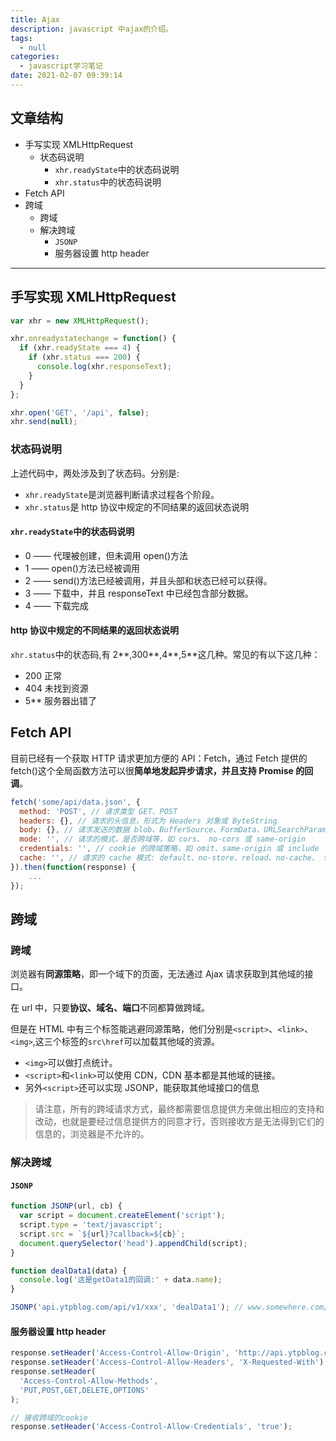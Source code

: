 ```yaml
---
title: Ajax
description: javascript 中ajax的介绍。
tags:
  - null
categories:
  - javascript学习笔记
date: 2021-02-07 09:39:14
---
```


## 文章结构

- 手写实现 XMLHttpRequest
  - 状态码说明
    - `xhr.readyState`中的状态码说明
    - `xhr.status`中的状态码说明
- Fetch API
- 跨域
  - 跨域
  - 解决跨域
    - `JSONP`
    - 服务器设置 http header

---

## 手写实现 XMLHttpRequest

```javascript
var xhr = new XMLHttpRequest();

xhr.onreadystatechange = function() {
  if (xhr.readyState === 4) {
    if (xhr.status === 200) {
      console.log(xhr.responseText);
    }
  }
};

xhr.open('GET', '/api', false);
xhr.send(null);
```

### 状态码说明

上述代码中，两处涉及到了状态码。分别是:

- `xhr.readyState`是浏览器判断请求过程各个阶段。
- `xhr.status`是 http 协议中规定的不同结果的返回状态说明

#### `xhr.readyState`中的状态码说明

- 0 —— 代理被创建，但未调用 open()方法
- 1 —— open()方法已经被调用
- 2 —— send()方法已经被调用，并且头部和状态已经可以获得。
- 3 —— 下载中，并且 responseText 中已经包含部分数据。
- 4 —— 下载完成

#### http 协议中规定的不同结果的返回状态说明

`xhr.status`中的状态码,有 2**,300**,4**,5**这几种。常见的有以下这几种：

- 200 正常
- 404 未找到资源
- 5\*\* 服务器出错了

## Fetch API

目前已经有一个获取 HTTP 请求更加方便的 API：Fetch，通过 Fetch 提供的 fetch()这个全局函数方法可以很**简单地发起异步请求，并且支持 Promise 的回调**。

```javascript
fetch('some/api/data.json', {
  method: 'POST', // 请求类型 GET、POST
  headers: {}, // 请求的头信息，形式为 Headers 对象或 ByteString
  body: {}, // 请求发送的数据 blob、BufferSource、FormData、URLSearchParams（get 或head 方法中不能包含 body）
  mode: '', // 请求的模式，是否跨域等，如 cors、 no-cors 或 same-origin
  credentials: '', // cookie 的跨域策略，如 omit、same-origin 或 include
  cache: '', // 请求的 cache 模式: default、no-store、reload、no-cache、 force-cache 或 only-if-cached
}).then(function(response) {
    ...
});
```

## 跨域

### 跨域

浏览器有**同源策略**，即一个域下的页面，无法通过 Ajax 请求获取到其他域的接口。

在 url 中，只要**协议、域名、端口**不同都算做跨域。

但是在 HTML 中有三个标签能逃避同源策略，他们分别是`<script>`、`<link>`、`<img>`,这三个标签的`src\href`可以加载其他域的资源。

- `<img>`可以做打点统计。
- `<script>`和`<link>`可以使用 CDN，CDN 基本都是其他域的链接。
- 另外`<script>`还可以实现 JSONP，能获取其他域接口的信息

> 请注意，所有的跨域请求方式，最终都需要信息提供方来做出相应的支持和改动，也就是要经过信息提供方的同意才行，否则接收方是无法得到它们的信息的，浏览器是不允许的。

### 解决跨域

#### `JSONP`

```javascript
function JSONP(url, cb) {
  var script = document.createElement('script');
  script.type = 'text/javascript';
  script.src = `${url}?callback=${cb}`;
  document.querySelector('head').appendChild(script);
}

function dealData1(data) {
  console.log('这是getData1的回调:' + data.name);
}

JSONP('api.ytpblog.com/api/v1/xxx', 'dealData1'); // www.somewhere.com/getdata1?callback=dealData1
```

#### 服务器设置 http header

```javascript
response.setHeader('Access-Control-Allow-Origin', 'http://api.ytpblog.com/'); // 第二个参数填写允许跨域的域名称，不建议直接写 "*"
response.setHeader('Access-Control-Allow-Headers', 'X-Requested-With');
response.setHeader(
  'Access-Control-Allow-Methods',
  'PUT,POST,GET,DELETE,OPTIONS'
);

// 接收跨域的cookie
response.setHeader('Access-Control-Allow-Credentials', 'true');
```
